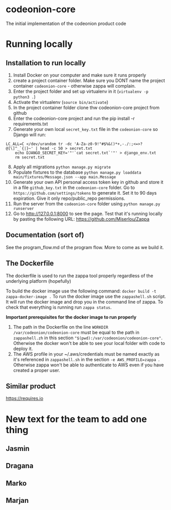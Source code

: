 # codeonion-core
The initial implementation of the codeonion product code


# Running locally

## Installation to run locally

1. Install Docker on your computer and make sure it runs properly
2. create a project container folder. Make sure you DONT name the project container `codeonion-core` - otherwise zappa will complain.
3. Enter the project folder and set up virtualenv in it (`virtualenv -p python3 .`) 
4. Activate the virtualenv (`source bin/activate`)
5. In the project container folder clone thw codeonion-core project from github
6. Enter the codeonion-core project and run the pip install -r requirements.txt
7. Generate your own local `secret_key.txt` file in the `codeonion-core` so Django will run:
```
LC_ALL=C </dev/urandom tr -dc 'A-Za-z0-9!"#$%&()*+,-./:;<=>?@[\]^_`{|}~' | head -c 50 > secret.txt
    echo DJANGO_SECRET_KEY='"'`cat secret.txt`'"' > django_env.txt
    rm secret.txt
```
8. Apply all migrations `python manage.py migrate`
9. Populate fixtures to the database `python manage.py loaddata main/fixtures/Message.json --app main.Message`
10. Generate your own API personal access token key in github and store it in a file `github_key.txt` in the `codeonion-core` folder. Go to `https://github.com/settings/tokens` to generate it. Set it to 90 days expiration. Give it only repo/public_repo permissions.
11. Run the server from the `codeonion-core` folder using `python manage.py runserver`
12. Go to http://127.0.0.1:8000 to see the page. Test that it's running locally by pasting the following URL: https://github.com/Miserlou/Zappa

## Documentation (sort of)
See the program_flow.md of the program flow. More to come as we build it. 

## The Dockerfile 
The dockerfile is used to run the zappa tool properly regardless of the underlying platform (hopefully)


To build the docker image use the following command:
`docker build -t zappa-docker-image .`
To run the docker image use the `zappashell.sh` script. 
It will run the docker image and drop you in the command line of zappa. To check that everything is running run `zappa status`.

**Important prerequisites for the docker image to run properly**
1. The path in the Dockerfile on the line `WORKDIR /var/codeonion/codeonion-core` must be equal to the path in `zappashell.zh` in this section `"$(pwd):/var/codeonion/codeonion-core"`. Otherwise the docker won't be able to see your local folder with code to deploy it. 
2. The AWS profile in your ~/.aws/credentials must be named exactly as it's referenced in `zappashell.sh` in  the section `-e AWS_PROFILE=zappa `. Otherwise zappa won't be able to authenticate to AWS even if you have created a proper user. 


## Similar product
https://requires.io 

# New text for the team to add one thing

## Jasmin

## Dragana

## Marko

## Marjan